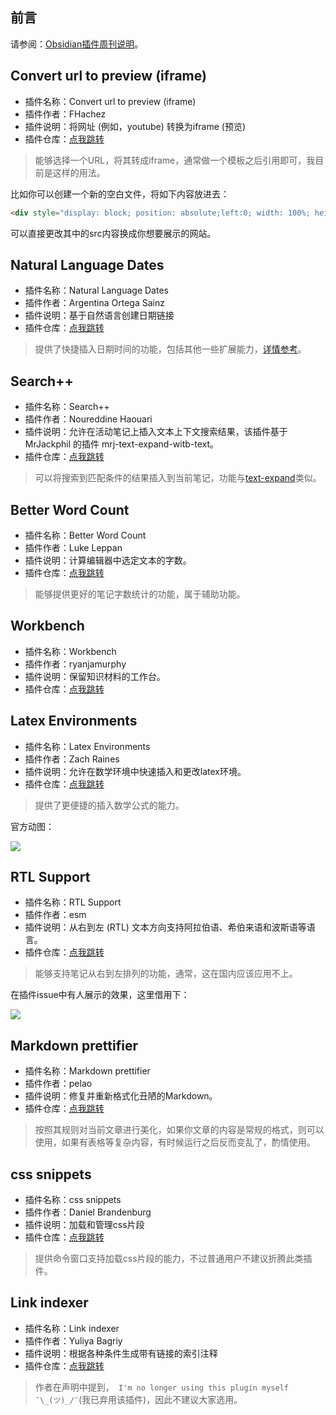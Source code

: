 ## 前言

请参阅：[Obsidian插件周刊说明](https://wiki.eryajf.net/pages/bcc523/)。

## Convert url to preview (iframe)

- 插件名称：Convert url to preview (iframe)
- 插件作者：FHachez
- 插件说明：将网址 (例如，youtube) 转换为iframe (预览)
- 插件仓库：[点我跳转](https://github.com/FHachez/obsidian-convert-url-to-iframe)

> 能够选择一个URL，将其转成iframe，通常做一个模板之后引用即可，我目前是这样的用法。

比如你可以创建一个新的空白文件，将如下内容放进去：

```html
<div style="display: block; position: absolute;left:0; width: 100%; height: 100%; --aspect-ratio:9/16; padding-bottom: calc(var(--aspect-ratio) * 100%);"><iframe src="https://wiki.eryajf.net" allow="fullscreen" style="position: absolute; top: 0px; left: 0px; height: 100%; width: 100%;"></iframe></div>
```

可以直接更改其中的src内容换成你想要展示的网站。


## Natural Language Dates

- 插件名称：Natural Language Dates
- 插件作者：Argentina Ortega Sainz
- 插件说明：基于自然语言创建日期链接
- 插件仓库：[点我跳转](https://github.com/argenos/nldates-obsidian)

> 提供了快捷插入日期时间的功能，包括其他一些扩展能力，[详情参考](https://wiki.eryajf.net/pages/6ed7fe/#natural-language-dates)。

## Search++

- 插件名称：Search++
- 插件作者：Noureddine Haouari
- 插件说明：允许在活动笔记上插入文本上下文搜索结果，该插件基于 MrJackphil 的插件 mrj-text-expand-witb-text。
- 插件仓库：[点我跳转](https://github.com/nhaouari/searchpp)

> 可以将搜索到匹配条件的结果插入到当前笔记，功能与[text-expand](https://wiki.eryajf.net/pages/58b1b7/#text-expand)类似。

## Better Word Count

- 插件名称：Better Word Count
- 插件作者：Luke Leppan
- 插件说明：计算编辑器中选定文本的字数。
- 插件仓库：[点我跳转](https://github.com/lukeleppan/better-word-count)

> 能够提供更好的笔记字数统计的功能，属于辅助功能。

## Workbench

- 插件名称：Workbench
- 插件作者：ryanjamurphy
- 插件说明：保留知识材料的工作台。
- 插件仓库：[点我跳转](https://github.com/ryanjamurphy/workbench-obsidian)

## Latex Environments

- 插件名称：Latex Environments
- 插件作者：Zach Raines
- 插件说明：允许在数学环境中快速插入和更改latex环境。
- 插件仓库：[点我跳转](https://github.com/raineszm/obsidian-latex-environments)

> 提供了更便捷的插入数学公式的能力。

官方动图：

![](http://t.eryajf.net/imgs/2021/12/e98e714379453a35.gif)

## RTL Support

- 插件名称：RTL Support
- 插件作者：esm
- 插件说明：从右到左 (RTL) 文本方向支持阿拉伯语、希伯来语和波斯语等语言。
- 插件仓库：[点我跳转](https://github.com/esm7/obsidian-rtl)

> 能够支持笔记从右到左排列的功能，通常，这在国内应该应用不上。

在插件issue中有人展示的效果，这里借用下：

![](http://t.eryajf.net/imgs/2021/12/2888609aec74ad65.png)

## Markdown prettifier

- 插件名称：Markdown prettifier
- 插件作者：pelao
- 插件说明：修复并重新格式化丑陋的Markdown。
- 插件仓库：[点我跳转](https://github.com/cristianvasquez/obsidian-prettify)

> 按照其规则对当前文章进行美化，如果你文章的内容是常规的格式，则可以使用，如果有表格等复杂内容，有时候运行之后反而变乱了，酌情使用。

## css snippets

- 插件名称：css snippets
- 插件作者：Daniel Brandenburg
- 插件说明：加载和管理css片段
- 插件仓库：[点我跳转](https://github.com/jdbrice/obsidian-css-snippets)

> 提供命令窗口支持加载css片段的能力，不过普通用户不建议折腾此类插件。

## Link indexer

- 插件名称：Link indexer
- 插件作者：Yuliya Bagriy
- 插件说明：根据各种条件生成带有链接的索引注释
- 插件仓库：[点我跳转](https://github.com/aviskase/obsidian-link-indexer)

> 作者在声明中提到，` I'm no longer using this plugin myself ¯\_(ツ)_/¯`(我已弃用该插件)，因此不建议大家选用。